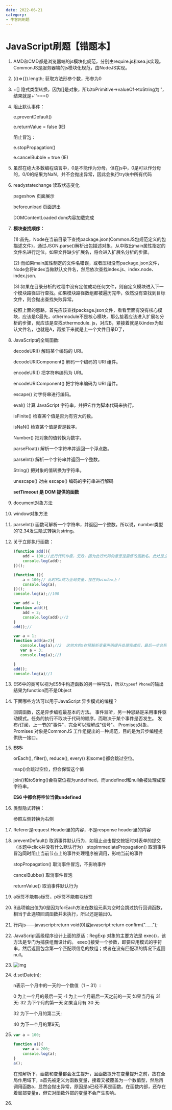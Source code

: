 ```yaml
---
date: 2022-06-21
category:
- 牛客网刷题
---
```


# JavaScript刷题【错题本】

1. AMD和CMD都是浏览器端的js模块化规范，分别由require.js和sea.js实现。 CommonJS是服务器端的js模块化规范，由NodeJS实现。

2. (()=>{}).length; 获取方法形参个数，形参为0

3. +[] 隐式类型转换，因为[]是对象，所以toPrimitive->valueOf->toString为''，结果就是+''===0

4. 阻止默认事件：

   e.preventDefault()

   e.returnValue = false (IE)

   阻止冒泡：

   e.stopPropagation()

   e.cancelBubble = true (IE)

5. 虽然在绝大多数编程语言中，0是不能作为分母，但在js中，0是可以作分母的，0/0的结果为NaN，并不会抛出异常，因此会执行try块中所有代码

6. readystatechange 读取状态变化

   pageshow 页面展示

   beforeunload 页面退出

   DOMContentLoaded dom内容加载完成

7. **模块查找顺序：**

   (1):首先，Node在当前目录下查找package.json(CommonJS包规范定义的包描述文件)，通过JSON.parse()解析出包描述对象，从中取出main属性指定的文件名进行定位。如果文件缺少扩展名，将会进入扩展名分析的步骤。 　　

   (2):而如果main属性制定的文件名错误，或者压根没有package.json文件，Node会将index当做默认文件名，然后依次查找index.js、index.node、index.json. 　　

   (3):如果在目录分析的过程中没有定位成功任何文件，则自定义模块进入下一个模块路径进行查找。如果模块路径数组都被遍历完毕，依然没有查找到目标文件，则会抛出查找失败异常。 　　

   按照上面的思路，首先应该查找package.json文件，看看里面有没有核心模块，应该是C最先，othermodule不是核心模块，那么接着应该进入扩展名分析的步骤，就应该是查找othermodule. js，对应B，紧接着就是以index为默认文件名，也就是A，再接下来就是上一个文件目录D了，

8. JavaScript的全局函数:

   decodeURI() 解码某个编码的 URI。

   decodeURIComponent() 解码一个编码的 URI 组件。

   encodeURI() 把字符串编码为 URI。

   encodeURIComponent() 把字符串编码为 URI 组件。

   escape() 对字符串进行编码。

   eval() 计算 JavaScript 字符串，并把它作为脚本代码来执行。

   isFinite() 检查某个值是否为有穷大的数。

   isNaN() 检查某个值是否是数字。

   Number() 把对象的值转换为数字。

   parseFloat() 解析一个字符串并返回一个浮点数。

   parseInt() 解析一个字符串并返回一个整数。

   String() 把对象的值转换为字符串。

   unescape() 对由 escape() 编码的字符串进行解码

   **setTimeout 是 DOM 提供的函数**

9. document对象方法

10. window对象方法

11. parseInt() 函数可解析一个字符串，并返回一个整数。所以说，number类型的12.34发生隐式转换为string。

12. 关于立即执行函数：

    ```js
    (function add(){
        add = 100;//此行代码作废，无效，因为此行代码的意思是要修改函数名，此处是立即执行函数，不允许被修改！
        console.log(add);
    })();
    ```

    ```js
    (function (){
        a = 100;// 此时的a成为全局变量，挂在到window上！
        console.log(a);
    })();
    console.log(a);//100
    ```

    ```js
    var add = 1;
    function add(){
        add = 2;
        console.log(add);//2
    }
    add();//
    ```

    ```js
    var a = 1;
    function add(a=2){  
       console.log(a);//2  这地方的a在预解析变量声明提升处理完成后，最后一步会把同名的参数a的值2，赋值给变量a
       var a = 3;
       console.log(a);//3
    
    }
    add();
    console.log(a)//1 
    ```

13. ES6中的类可以视为ES5中构造函数的另一种写法，所以`typeof` `Phone`的输出结果为function而不是Object

14. 下面哪些方法可以用于JavaScript 异步模式的编程？

    回调函数，这是异步编程最基本的方法。
    事件监听，另一种思路是采用事件驱动模式。任务的执行不取决于代码的顺序，而取决于某个事件是否发生。
    发布/订阅，上一节的"事件"，完全可以理解成"信号"。
    Promises对象，Promises 对象是CommonJS 工作组提出的一种规范，目的是为异步编程提供统一接口。

15. **ES5:**

    orEach(), filter(), reduce(), every() 和some()都会跳过空位。

    map()会跳过空位，但会保留这个值

    join()和toString()会将空位视为undefined，而undefined和null会被处理成空字符串。

    **ES6 中都会将空位当做undefined**

16. 类型隐式转换：

    参照左侧转换为右侧

17. Referer是request Header里的内容，不是response header里的内容

18. preventDefault()    取消事件默认行为，如阻止点击提交按钮时对表单的提交（本题中click并没有什么默认行为）
    stopImmediatePropagation()   取消事件冒泡同时阻止当前节点上的事件处理程序被调用，影响当前的事件

    stopPropagation()   取消事件冒泡，不影响事件

    cancelBubbe()     取消事件冒泡

    returnValue()      取消事件默认行为

19. a标签不能套a标签，p标签不能套块标签

20. B选项输出值为0是因为forEach方法在数组元素为空时会跳过执行回调函数，相当于此选项回调函数并未执行，所以还是输出0。

21. 行内js——javascript:return void(0)或javascript:return confirm("……");

22. JavaScript高级程序设计上面的原话：RegExp 对象的主要方法是 exec()，该方法是专门为捕获组而设计的。 exec()接受一个参数，即要应用模式的字符串，然后返回包含第一个匹配项信息的数组；或者在没有匹配项的情况下返回 null。

23. ![img](https://cdn.yihuiblog.top/images/202207162018415.png)

24. d.setDate(n);

    n表示一个月中的一天的一个数值（1 ~ 31）:

    0 为上一个月的最后一天
    -1 为上一个月最后一天之前的一天
    如果当月有 31 天:
    32 为下个月的第一天
    如果当月有 30 天:

    32 为下一个月的第二天;

    40 为下一个月的第9天;

25. ```js
    var a = 100;
    
    function a(){
    	var a = 200;
    	console.log(a);
    }
    a();
    ```

    在预解析下，函数和变量都会发生提升，且函数提升在变量提升之前，故在全局作用域下，a首先被定义为函数变量，接着又被覆盖为一个数值型，然后再调用函数a，显然会抛出异常，原因是a已经不再是函数。在函数内部，还存在着局部变量a，但它对函数外部的变量不会产生影响。

26. 
